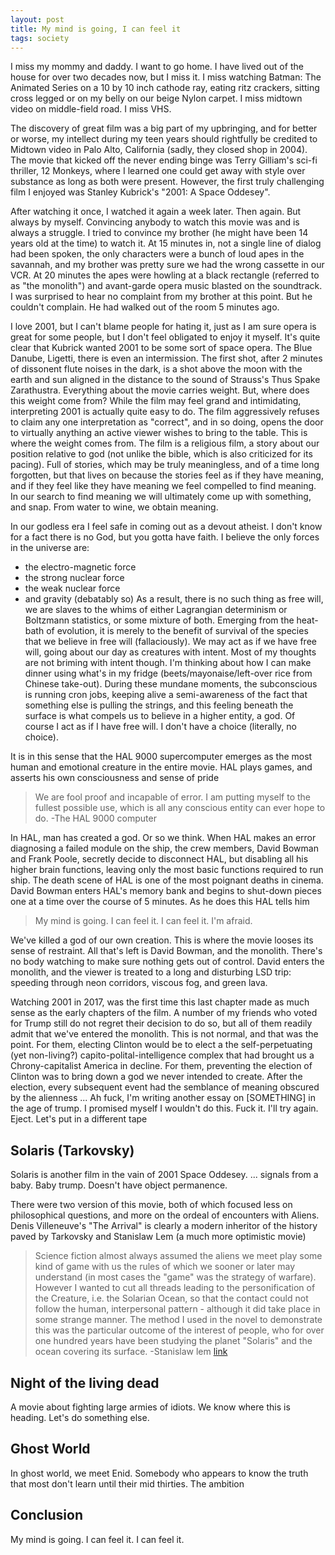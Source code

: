 ```yaml
---
layout: post
title: My mind is going, I can feel it
tags: society
---
```

I miss my mommy and daddy. I want to go home. I have lived out of the house for over two decades now, but I miss it.  I miss watching Batman: The Animated Series on a 10 by 10 inch cathode ray, eating ritz crackers, sitting cross legged or on my belly on our beige Nylon carpet. I miss midtown video on middle-field road.  I miss VHS.

The discovery of great film was a big part of my upbringing, and for better or worse, my intellect during my teen years should rightfully be credited to Midtown video in Palo Alto, California (sadly, they closed shop in 2004). The movie that kicked off the never ending binge was Terry Gilliam's sci-fi thriller, 12 Monkeys, where I learned one could get away with style over substance as long as both were present. However, the first truly challenging film I enjoyed was Stanley Kubrick's "2001: A Space Oddesey".

After watching it once, I watched it again a week later.  Then again.  But always by myself. Convincing anybody to watch this movie was and is always a struggle. I tried to convince my brother (he might have been 14 years old at the time) to watch it.  At 15 minutes in, not a single line of dialog had been spoken, the only characters were a bunch of loud apes in the savannah, and my brother was pretty sure we had the wrong cassette in our VCR. At 20 minutes the apes were howling at a black rectangle (referred to as "the monolith") and avant-garde opera music blasted on the soundtrack.  I was surprised to hear no complaint from my brother at this point.  But he couldn't complain.  He had walked out of the room 5 minutes ago.

I love 2001, but I can't blame people for hating it, just as I am sure opera is great for some people, but I don't feel obligated to enjoy it myself. It's quite clear that Kubrick wanted 2001 to be some sort of space opera. The Blue Danube, Ligetti, there is even an intermission. The first shot, after 2 minutes of dissonent flute noises in the dark, is a shot above the moon with the earth and sun aligned in the distance to the sound of Strauss's Thus Spake Zarathustra. Everything about the movie carries weight. But, where does this weight come from? While the film may feel grand and intimidating, interpreting 2001 is actually quite easy to do. The film aggressively refuses to claim any one interpretation as "correct", and in so doing, opens the door to virtually anything an active viewer wishes to bring to the table. This is where the weight comes from.  The film is a religious film, a story about our position relative to god (not unlike the bible, which is also criticized for its pacing). Full of stories, which may be truly meaningless, and of a time long forgotten, but that lives on because the stories feel as if they have meaning, and if they feel like they have meaning we feel compelled to find meaning.  In our search to find meaning we will ultimately come up with something, and snap. From water to wine, we obtain meaning.

In our godless era I feel safe in coming out as a devout atheist.  I don't know for a fact there is no God, but you gotta have faith. I believe the only forces in the universe are:
  - the electro-magnetic force
  - the strong nuclear force
  - the weak nuclear force
  - and gravity (debatably so)
As a result, there is no such thing as free will, we are slaves to the whims of either Lagrangian determinism or Boltzmann statistics, or some mixture of both. Emerging from the heat-bath of evolution, it is merely to the benefit of survival of the species that we believe in free will (fallaciously). We may act as if we have free will, going about our day as creatures with intent.  Most of my thoughts are not briming with intent though. I'm thinking about how I can make dinner using what's in my fridge (beets/mayonaise/left-over rice from Chinese take-out). During these mundane moments, the subconscious is running cron jobs, keeping alive a semi-awareness of the fact that something else is pulling the strings, and this feeling beneath the surface is what compels us to believe in a higher entity, a god.  Of course I act as if I have free will.  I don't have a choice (literally, no choice).

It is in this sense that the HAL 9000 supercomputer emerges as the most human and emotional creature in the entire movie. HAL plays games, and asserts his own consciousness and sense of pride

> We are fool proof and incapable of error. I am putting myself to the fullest possible use, which is all any conscious entity can ever hope to do. -The HAL 9000 computer

In HAL, man has created a god. Or so we think.
When HAL makes an error diagnosing a failed module on the ship, the crew members, David Bowman and Frank Poole, secretly decide to disconnect HAL, but disabling all his higher brain functions, leaving only the most basic functions required to run ship. The death scene of HAL is one of the most poignant deaths in cinema. David Bowman enters HAL's memory bank and begins to shut-down pieces one at a time over the course of 5 minutes. As he does this HAL tells him

> My mind is going.  I can feel it.  I can feel it. I'm afraid.

We've killed a god of our own creation. This is where the movie looses its sense of restraint. All that's left is David Bowman, and the monolith.  There's no body watching to make sure nothing gets out of control. David enters the monolith, and the viewer is treated to a long and disturbing LSD trip: speeding through neon corridors, viscous fog, and green lava.

Watching 2001 in 2017, was the first time this last chapter made as much sense as the early chapters of the film.
A number of my friends who voted for Trump still do not regret their decision to do so, but all of them readily admit that we've entered the monolith.  This is not normal, and that was the point. For them, electing Clinton would be to elect a the self-perpetuating (yet non-living?) capito-polital-intelligence complex that had brought us a Chrony-capitalist America in decline. For them, preventing the election of Clinton was to bring down a god we never intended to create. After the election, every subsequent event had the semblance of meaning obscured by the alienness ... Ah fuck, I'm writing another essay on [SOMETHING] in the age of trump.  I promised myself I wouldn't do this. Fuck it.  I'll try again. Eject. Let's put in a different tape

## Solaris (Tarkovsky)
Solaris is another film in the vain of 2001 Space Oddesey.
... signals from a baby.  Baby trump.  Doesn't have object permanence.

There were two version of this movie, both of which focused less on philosophical questions, and more on the ordeal of encounters with Aliens.  Denis Villeneuve's "The Arrival" is clearly a modern inheritor of the history paved by Tarkovsky and Stanislaw Lem (a much more optimistic movie)

> Science fiction almost always assumed the aliens we meet play some kind of game with us the rules of which we sooner or later may understand (in most cases the "game" was the strategy of warfare).  However I wanted to cut all threads leading to the personification of the Creature, i.e. the Solarian Ocean, so that the contact could not follow the human, interpersonal pattern - although it did take place in some strange manner.  The method I used in the novel to demonstrate this was the particular outcome of the interest of people, who for over one hundred years have been studying the planet "Solaris" and the ocean covering its surface. -Stanislaw lem [link](http://english.lem.pl/arround-lem/adaptations/soderbergh/147-the-solaris-station?showall=&limitstart=)


## Night of the living dead
A movie about fighting large armies of idiots.  We know where this is heading.  Let's do something else.

## Ghost World
In ghost world, we meet Enid.  Somebody who appears to know the truth that most don't learn until their mid thirties.  The ambition


## Conclusion
My mind is going.  I can feel it.  I can feel it.
